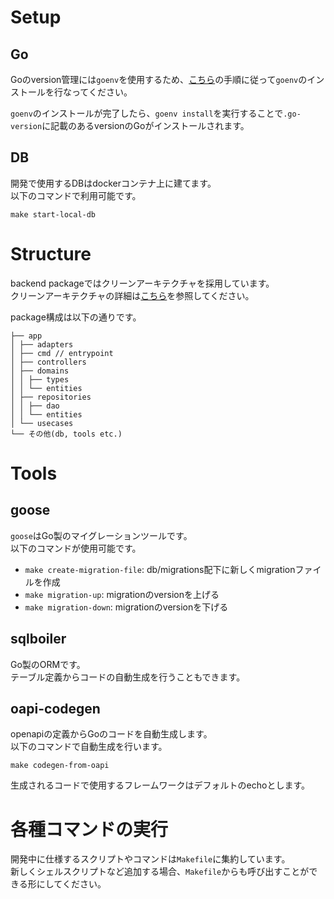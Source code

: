 # Setup

## Go

Goのversion管理には`goenv`を使用するため、[こちら](https://github.com/go-nv/goenv/blob/master/INSTALL.md)の手順に従って`goenv`のインストールを行なってください。

`goenv`のインストールが完了したら、`goenv install`を実行することで`.go-version`に記載のあるversionのGoがインストールされます。

## DB

開発で使用するDBはdockerコンテナ上に建てます。 \
以下のコマンドで利用可能です。

`make start-local-db`

# Structure

backend packageではクリーンアーキテクチャを採用しています。 \
クリーンアーキテクチャの詳細は[こちら](https://miro.com/app/board/uXjVNUb8IMw=/?share_link_id=136453257125)を参照してください。

package構成は以下の通りです。
```
├── app
│ ├── adapters
│ ├── cmd // entrypoint
│ ├── controllers
│ ├── domains
│ │ ├── types
│ │ └── entities
│ ├── repositories
│ │ ├── dao
│ │ └── entities
│ └── usecases
└── その他(db, tools etc.)
```

# Tools

## goose

`goose`はGo製のマイグレーションツールです。 \
以下のコマンドが使用可能です。

- `make create-migration-file`: db/migrations配下に新しくmigrationファイルを作成
- `make migration-up`: migrationのversionを上げる
- `make migration-down`: migrationのversionを下げる

## sqlboiler

Go製のORMです。 \
テーブル定義からコードの自動生成を行うこともできます。

## oapi-codegen

openapiの定義からGoのコードを自動生成します。 \
以下のコマンドで自動生成を行います。

`make codegen-from-oapi`

生成されるコードで使用するフレームワークはデフォルトのechoとします。

# 各種コマンドの実行

開発中に仕様するスクリプトやコマンドは`Makefile`に集約しています。\
新しくシェルスクリプトなど追加する場合、`Makefile`からも呼び出すことができる形にしてください。
